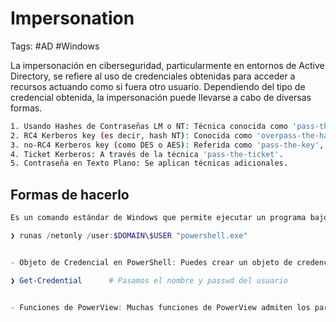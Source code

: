 # Impersonation 

Tags: #AD #Windows 

La impersonación en ciberseguridad, particularmente en entornos de Active Directory, se refiere al uso de credenciales obtenidas para acceder a recursos actuando como si fuera otro usuario. Dependiendo del tipo de credencial obtenida, la impersonación puede llevarse a cabo de diversas formas.

```bash 
1. Usando Hashes de Contraseñas LM o NT: Técnica conocida como 'pass-the-hash'.
2. RC4 Kerberos key (es decir, hash NT): Conocida como 'overpass-the-hash'.
3. no-RC4 Kerberos key (como DES o AES): Referida como 'pass-the-key', también un alias para 'overpass-the-hash'.
4. Ticket Kerberos: A través de la técnica 'pass-the-ticket'.
5. Contraseña en Texto Plano: Se aplican técnicas adicionales.
```

## Formas de hacerlo 

```powershell 
Es un comando estándar de Windows que permite ejecutar un programa bajo una cuenta de usuario diferente. Utiliza el flag '/netonly' para indicar que las credenciales se usan solo para acceso remoto.

❯ runas /netonly /user:$DOMAIN\$USER "powershell.exe"


- Objeto de Credencial en PowerShell: Puedes crear un objeto de credencial en PowerShell y suministrarlo con el argumento '-Credential' en el siguiente comando. Esto se puede hacer de manera interactiva con 'Get-Credential' o no interactiva creando el objeto de credencial directamente​​.

❯ Get-Credential      # Pasamos el nombre y passwd del usuario 


- Funciones de PowerView: Muchas funciones de PowerView admiten los parámetros '-Credential', '-Domain' y '-Server', que se pueden utilizar para especificar explícitamente el usuario, el dominio y el controlador de dominio objetivo. Aquí también, se debe proporcionar un objeto de credencial​​.
```